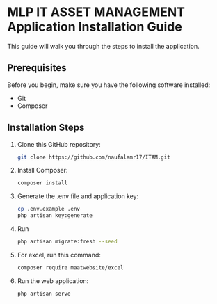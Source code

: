 # MLP IT ASSET MANAGEMENT Application Installation Guide

This guide will walk you through the steps to install the application.

## Prerequisites

Before you begin, make sure you have the following software installed:

- Git
- Composer

## Installation Steps

1. Clone this GitHub repository:

    ```sh
    git clone https://github.com/naufalamr17/ITAM.git
    ```

2. Install Composer:

    ```sh
    composer install
    ```

3. Generate the .env file and application key:

    ```sh
    cp .env.example .env
    php artisan key:generate
    ```

4. Run

    ```sh
    php artisan migrate:fresh --seed
    ```

5. For excel, run this command:

    ```sh
    composer require maatwebsite/excel
    ```

6. Run the web application:

    ```sh
    php artisan serve
    ```
